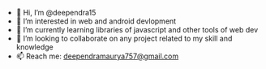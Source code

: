 - 👋 Hi, I’m @deependra15
- 👀 I’m interested in web and android devlopment 
- 🌱 I’m currently learning libraries of javascript and other tools of web dev
- 💞️ I’m looking to collaborate on any project related to my skill and knowledge
- 📫 Reach me: deependramaurya757@gmail.com

<!---
deependra15/deependra15 is a ✨ special ✨ repository because its `README.md` (this file) appears on your GitHub profile.
You can click the Preview link to take a look at your changes.
--->
